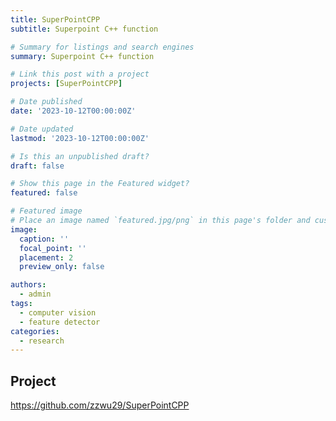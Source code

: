 ```yaml
---
title: SuperPointCPP
subtitle: Superpoint C++ function

# Summary for listings and search engines
summary: Superpoint C++ function

# Link this post with a project
projects: [SuperPointCPP]

# Date published
date: '2023-10-12T00:00:00Z'

# Date updated
lastmod: '2023-10-12T00:00:00Z'

# Is this an unpublished draft?
draft: false

# Show this page in the Featured widget?
featured: false

# Featured image
# Place an image named `featured.jpg/png` in this page's folder and customize its options here.
image:
  caption: ''
  focal_point: ''
  placement: 2
  preview_only: false

authors:
  - admin
tags: 
  - computer vision
  - feature detector
categories:
  - research
---
```


## Project

https://github.com/zzwu29/SuperPointCPP